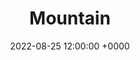 ---
layout: post
title: "Mountain"
img: Mountain/Mountain_Cover.png
date: 2022-08-25 12:00:00 +0000
description: Description
tag: [Comic]
comic:
    - Mountain/Mountain_Panel1.png
    - Mountain/Mountain_Panel2.png
    - Mountain/Mountain_Panel3.png
    - Mountain/Mountain_Panel4.png
    - Mountain/Mountain_Panel5.png
    - Mountain/Mountain_Panel6.png
---